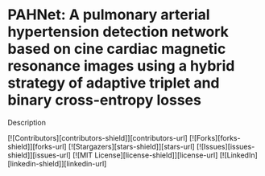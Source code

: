 

# PAHNet: A pulmonary arterial hypertension detection network based on cine cardiac magnetic resonance images using a hybrid strategy of adaptive triplet and binary cross-entropy losses
Description

<!-- PROJECT SHIELDS -->

[![Contributors][contributors-shield]][contributors-url]
[![Forks][forks-shield]][forks-url]
[![Stargazers][stars-shield]][stars-url]
[![Issues][issues-shield]][issues-url]
[![MIT License][license-shield]][license-url]
[![LinkedIn][linkedin-shield]][linkedin-url]
